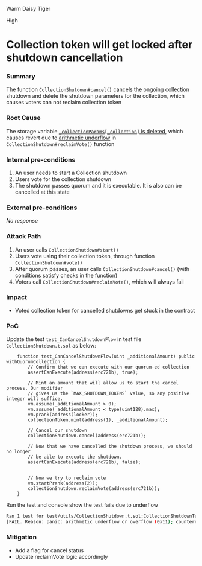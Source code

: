 Warm Daisy Tiger

High

# Collection token will get locked after shutdown cancellation

### Summary

The function `CollectionShutdown#cancel()` cancels the ongoing collection shutdown and delete the shutdown parameters for the collection, which causes voters can not reclaim collection token

### Root Cause

The storage variable [`_collectionParams[_collection]` is deleted](https://github.com/sherlock-audit/2024-08-flayer/blob/0ec252cf9ef0f3470191dcf8318f6835f5ef688c/flayer/src/contracts/utils/CollectionShutdown.sol#L403), which causes revert due to [arithmetic underflow](https://github.com/sherlock-audit/2024-08-flayer/blob/0ec252cf9ef0f3470191dcf8318f6835f5ef688c/flayer/src/contracts/utils/CollectionShutdown.sol#L369) in `CollectionShutdown#reclaimVote()` function

### Internal pre-conditions

1. An user needs to start a Collection shutdown
2. Users vote for the collection shutdown
3. The shutdown passes quorum and it is executable. It is also can be cancelled at this state

### External pre-conditions

_No response_

### Attack Path

1. An user calls `CollectionShutdown#start()`
2. Users vote using their collection token, through function `CollectionShutdown#vote()`
3. After quorum passes, an user calls `CollectionShutdown#cancel()` (with conditions satisfy checks in the function)
4. Voters call `CollectionShutdown#reclaimVote()`, which will always fail

### Impact

- Voted collection token for cancelled shutdowns get stuck in the contract

### PoC

Update the test `test_CanCancelShutdownFlow` in test file `CollectionShutdown.t.sol` as below:
```solidity
    function test_CanCancelShutdownFlow(uint _additionalAmount) public withQuorumCollection {
        // Confirm that we can execute with our quorum-ed collection
        assertCanExecute(address(erc721b), true);

        // Mint an amount that will allow us to start the cancel process. Our modifier
        // gives us the `MAX_SHUTDOWN_TOKENS` value, so any positive integer will suffice.
        vm.assume(_additionalAmount > 0);
        vm.assume(_additionalAmount < type(uint128).max);
        vm.prank(address(locker));
        collectionToken.mint(address(1), _additionalAmount);

        // Cancel our shutdown
        collectionShutdown.cancel(address(erc721b));

        // Now that we have cancelled the shutdown process, we should no longer
        // be able to execute the shutdown.
        assertCanExecute(address(erc721b), false);


        // Now we try to reclaim vote
        vm.startPrank(address(2));
        collectionShutdown.reclaimVote(address(erc721b));
    }
```

Run the test and console show the test fails due to underflow
```bash
Ran 1 test for test/utils/CollectionShutdown.t.sol:CollectionShutdownTest
[FAIL. Reason: panic: arithmetic underflow or overflow (0x11); counterexample: calldata=0x0cd0ba9b0000000000000000000000000000000000000000000000000000000000000003 args=[3]] test_CanCancelShutdownFlow(uint256) (runs: 0, μ: 0, ~: 0)
```

### Mitigation

- Add a flag for cancel status
- Update reclaimVote logic accordingly